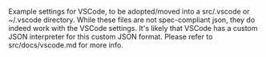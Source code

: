 Example settings for VSCode, to be adopted/moved into a src/.vscode or
~/.vscode directory.
While these files are not spec-compliant json, they do indeed work with the
VSCode settings. It's likely that VSCode has a custom JSON interpreter for this
custom JSON format. Please refer to src/docs/vscode.md for more info.
